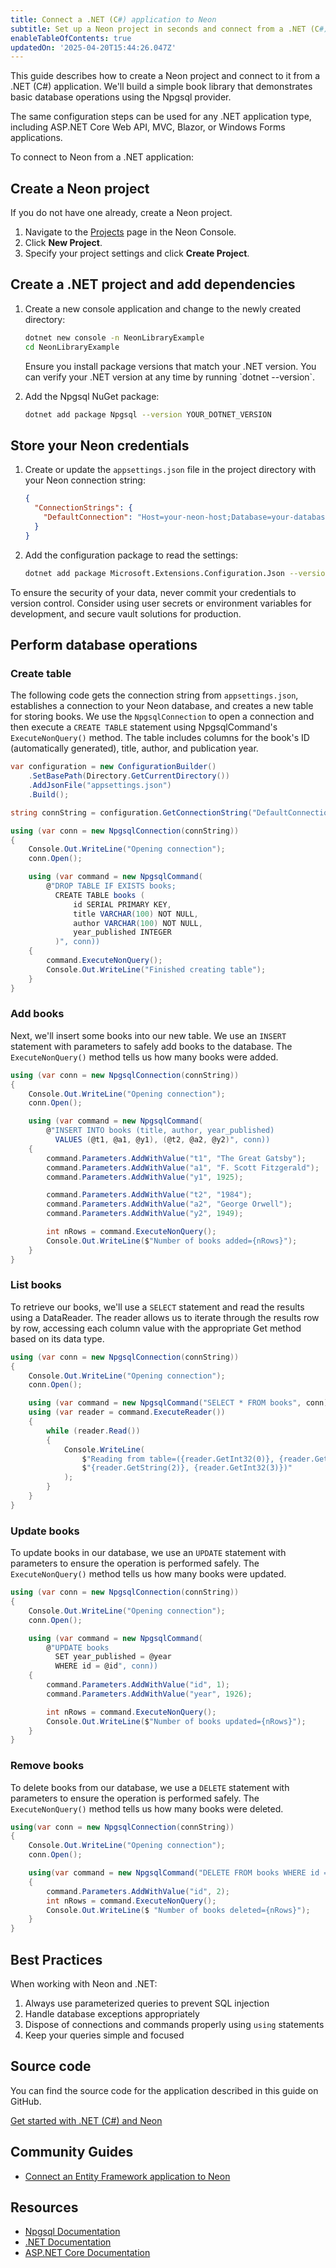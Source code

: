 ```yaml
---
title: Connect a .NET (C#) application to Neon
subtitle: Set up a Neon project in seconds and connect from a .NET (C#) application
enableTableOfContents: true
updatedOn: '2025-04-20T15:44:26.047Z'
---
```


This guide describes how to create a Neon project and connect to it from a .NET (C#) application. We'll build a simple book library that demonstrates basic database operations using the Npgsql provider.

<Admonition type="note">
The same configuration steps can be used for any .NET application type, including ASP.NET Core Web API, MVC, Blazor, or Windows Forms applications.
</Admonition>

To connect to Neon from a .NET application:

<Steps>

## Create a Neon project

If you do not have one already, create a Neon project.

1. Navigate to the [Projects](https://console.neon.tech/app/projects) page in the Neon Console.
2. Click **New Project**.
3. Specify your project settings and click **Create Project**.

## Create a .NET project and add dependencies

1. Create a new console application and change to the newly created directory:

   ```bash
   dotnet new console -n NeonLibraryExample
   cd NeonLibraryExample
   ```

   <Admonition type="important" title="IMPORTANT">
    Ensure you install package versions that match your .NET version. You can verify your .NET version at any time by running `dotnet --version`.
   </Admonition>

2. Add the Npgsql NuGet package:

   ```bash
   dotnet add package Npgsql --version YOUR_DOTNET_VERSION
   ```

## Store your Neon credentials

1. Create or update the `appsettings.json` file in the project directory with your Neon connection string:

   ```json
   {
     "ConnectionStrings": {
       "DefaultConnection": "Host=your-neon-host;Database=your-database;Username=your-username;Password=your-password;SSL Mode=Require;Trust Server Certificate=true"
     }
   }
   ```

2. Add the configuration package to read the settings:

   ```bash
   dotnet add package Microsoft.Extensions.Configuration.Json --version YOUR_DOTNET_VERSION
   ```

<Admonition type="important">
To ensure the security of your data, never commit your credentials to version control. Consider using user secrets or environment variables for development, and secure vault solutions for production.
</Admonition>

## Perform database operations

### Create table

The following code gets the connection string from `appsettings.json`, establishes a connection to your Neon database, and creates a new table for storing books. We use the `NpgsqlConnection` to open a connection and then execute a `CREATE TABLE` statement using NpgsqlCommand's `ExecuteNonQuery()` method. The table includes columns for the book's ID (automatically generated), title, author, and publication year.

```csharp
var configuration = new ConfigurationBuilder()
    .SetBasePath(Directory.GetCurrentDirectory())
    .AddJsonFile("appsettings.json")
    .Build();

string connString = configuration.GetConnectionString("DefaultConnection");

using (var conn = new NpgsqlConnection(connString))
{
    Console.Out.WriteLine("Opening connection");
    conn.Open();

    using (var command = new NpgsqlCommand(
        @"DROP TABLE IF EXISTS books;
          CREATE TABLE books (
              id SERIAL PRIMARY KEY,
              title VARCHAR(100) NOT NULL,
              author VARCHAR(100) NOT NULL,
              year_published INTEGER
          )", conn))
    {
        command.ExecuteNonQuery();
        Console.Out.WriteLine("Finished creating table");
    }
}
```

### Add books

Next, we'll insert some books into our new table. We use an `INSERT` statement with parameters to safely add books to the database. The `ExecuteNonQuery()` method tells us how many books were added.

```csharp
using (var conn = new NpgsqlConnection(connString))
{
    Console.Out.WriteLine("Opening connection");
    conn.Open();

    using (var command = new NpgsqlCommand(
        @"INSERT INTO books (title, author, year_published)
          VALUES (@t1, @a1, @y1), (@t2, @a2, @y2)", conn))
    {
        command.Parameters.AddWithValue("t1", "The Great Gatsby");
        command.Parameters.AddWithValue("a1", "F. Scott Fitzgerald");
        command.Parameters.AddWithValue("y1", 1925);

        command.Parameters.AddWithValue("t2", "1984");
        command.Parameters.AddWithValue("a2", "George Orwell");
        command.Parameters.AddWithValue("y2", 1949);

        int nRows = command.ExecuteNonQuery();
        Console.Out.WriteLine($"Number of books added={nRows}");
    }
}
```

### List books

To retrieve our books, we'll use a `SELECT` statement and read the results using a DataReader. The reader allows us to iterate through the results row by row, accessing each column value with the appropriate Get method based on its data type.

```csharp
using (var conn = new NpgsqlConnection(connString))
{
    Console.Out.WriteLine("Opening connection");
    conn.Open();

    using (var command = new NpgsqlCommand("SELECT * FROM books", conn))
    using (var reader = command.ExecuteReader())
    {
        while (reader.Read())
        {
            Console.WriteLine(
                $"Reading from table=({reader.GetInt32(0)}, {reader.GetString(1)}, " +
                $"{reader.GetString(2)}, {reader.GetInt32(3)})"
            );
        }
    }
}
```

### Update books

To update books in our database, we use an `UPDATE` statement with parameters to ensure the operation is performed safely. The `ExecuteNonQuery()` method tells us how many books were updated.

```csharp
using (var conn = new NpgsqlConnection(connString))
{
    Console.Out.WriteLine("Opening connection");
    conn.Open();

    using (var command = new NpgsqlCommand(
        @"UPDATE books
          SET year_published = @year
          WHERE id = @id", conn))
    {
        command.Parameters.AddWithValue("id", 1);
        command.Parameters.AddWithValue("year", 1926);

        int nRows = command.ExecuteNonQuery();
        Console.Out.WriteLine($"Number of books updated={nRows}");
    }
}
```

### Remove books

To delete books from our database, we use a `DELETE` statement with parameters to ensure the operation is performed safely. The `ExecuteNonQuery()` method tells us how many books were deleted.

```csharp
using(var conn = new NpgsqlConnection(connString))
{
    Console.Out.WriteLine("Opening connection");
    conn.Open();

    using(var command = new NpgsqlCommand("DELETE FROM books WHERE id = @id", conn))
    {
        command.Parameters.AddWithValue("id", 2);
        int nRows = command.ExecuteNonQuery();
        Console.Out.WriteLine($ "Number of books deleted={nRows}");
    }
}
```

</Steps>

## Best Practices

When working with Neon and .NET:

1. Always use parameterized queries to prevent SQL injection
2. Handle database exceptions appropriately
3. Dispose of connections and commands properly using `using` statements
4. Keep your queries simple and focused

## Source code

You can find the source code for the application described in this guide on GitHub.

<DetailIconCards>
<a href="https://github.com/neondatabase/examples/tree/main/with-dotnet-npgsql" description="Get started with .NET (C#) and Neon" icon="github">Get started with .NET (C#) and Neon</a>
</DetailIconCards>

## Community Guides

- [Connect an Entity Framework application to Neon](/docs/guides/dotnet-entity-framework)

## Resources

- [Npgsql Documentation](https://www.npgsql.org/doc/index.html)
- [.NET Documentation](https://learn.microsoft.com/en-us/dotnet/)
- [ASP.NET Core Documentation](https://learn.microsoft.com/en-us/aspnet/core/)

<NeedHelp/>
